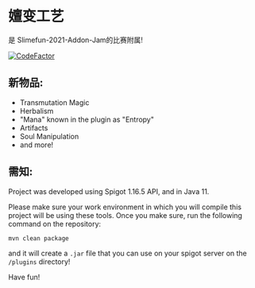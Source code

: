 # 嬗变工艺

是 Slimefun-2021-Addon-Jam的比赛附属!

[![CodeFactor](https://www.codefactor.io/repository/github/tweepcoding/hohenheim/badge)](https://www.codefactor.io/repository/github/tweepcoding/hohenheim)

## 新物品:

* Transmutation Magic
* Herbalism
* "Mana" known in the plugin as "Entropy"
* Artifacts
* Soul Manipulation
* and more!

## 需知:

Project was developed using Spigot 1.16.5 API, and in Java 11.

Please make sure your work environment in which you will compile this project will be using these tools.
Once you make sure, run the following command on the repository:

```
mvn clean package
```

and it will create a `.jar` file that you can use on your spigot server on the `/plugins` directory!

Have fun!
